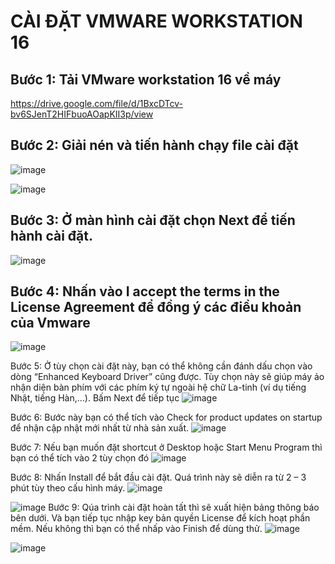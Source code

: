 <img src="">

# CÀI ĐẶT VMWARE WORKSTATION 16
## Bước 1: Tải VMware workstation 16 về máy
https://drive.google.com/file/d/1BxcDTcv-bv6SJenT2HIFbuoAOapKII3p/view
## Bước 2: Giải nén và tiến hành chạy file cài đặt
![image](https://user-images.githubusercontent.com/110179869/187120992-cdd84807-515b-46fa-bc36-8b5396415570.png)

![image](https://user-images.githubusercontent.com/110179869/187121043-fdc31424-1d66-4550-a57c-593711dd271f.png)

## Bước 3: Ở màn hình cài đặt chọn Next để tiến hành cài đặt.
![image](https://user-images.githubusercontent.com/110179869/187121649-3e6a9364-1f6e-4855-8804-4d899f0ac564.png)

## Bước 4: Nhấn vào I accept the terms in the License Agreement để đồng ý các điều khoản của Vmware
![image](https://user-images.githubusercontent.com/110179869/187121756-a1cd8db9-8b05-4d91-8cea-b67d7cd258ad.png)

Bước 5: Ở tùy chọn cài đặt này, bạn có thể không cần đánh dấu chọn vào dòng “Enhanced Keyboard Driver” cũng được. Tùy chọn này sẽ giúp máy ảo nhận diện bàn phím với các phím ký tự ngoài hệ chữ La-tinh (ví dụ tiếng Nhật, tiếng Hàn,…). Bấm Next để tiếp tục
![image](https://user-images.githubusercontent.com/110179869/187121930-15b83e2c-ab66-4038-a30e-7ddcda23cd3d.png)

Bước 6: Bước này bạn có thể tích vào Check for product updates on startup để nhận cập nhật mới nhất từ nhà sản xuất.
![image](https://user-images.githubusercontent.com/110179869/187122007-88c22b51-decd-45e3-8a22-436aec4c39a4.png)

Bước 7: Nếu bạn muốn đặt shortcut ở Desktop hoặc Start Menu Program thì bạn có thể tích vào 2 tùy chọn đó
![image](https://user-images.githubusercontent.com/110179869/187122045-c9915b6d-48e5-48d6-bd7b-edbbf1d43a4e.png)

Bước 8: Nhấn Install để bắt đầu cài đặt. Quá trình này sẽ diễn ra từ 2 – 3 phút tùy theo cấu hình máy.
![image](https://user-images.githubusercontent.com/110179869/187122099-7a011f7d-6c7e-408e-bb62-39fbbd3d8847.png)


![image](https://user-images.githubusercontent.com/110179869/187122125-465eb4df-94c5-48eb-8c5b-dba48eb4f7c7.png)
Bước 9: Qúa trình cài đặt hoàn tất thì sẽ xuất hiện bảng thông báo bên dưới. Và bạn tiếp tục nhập key bản quyền License để kích hoạt phần mềm. Nếu không thì bạn có thể nhấp vào Finish để dùng thử.
![image](https://user-images.githubusercontent.com/110179869/187122213-312ca685-2309-42ec-83d3-59b2863c5f95.png)

![image](https://user-images.githubusercontent.com/110179869/187122289-aa550bcd-7fe1-48e2-b0cc-6596822738cc.png)

